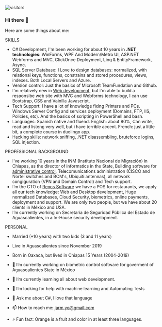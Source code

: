 ![visitors](https://visitor-badge.glitch.me/badge?page_id=jarmyo)

### Hi there 👋


Here are some things about me:

SKILLS
- C# Development, I'm been working for about 10 years in **.NET technologies**: WinForms, WPF And Modern/Metro UI, ASP.NET Webforms and MVC, ClickOnce Deployment, Linq & EntityFramework, Async.
- SQL Server Database: I Love to design databases: normalized, with relational keys, functions, constrains and stored procedures, views, indexes. Both Local Servers and Azure.
- Version control: Just the basics of Microsoft TeamFundation and Github.
- I'm relatively new in [Web development](https://www.freecodecamp.org/fccdc754e81-1b3c-43ac-b223-dce2f274982a), but I'm able to build a responsibe web site with MVC and Webforms technology, I can use Bootstrap, CSS and Vainilla Javascript. 
- Tech Support: I have a lot of knowledge fixing Printers and PCs. Windows Server Config and services deployment (Domains, FTP, IIS, Policies, etc). And the basics of scripting in PowerShell and bash.
- Languages: Spanish native and fluend. English: about 80%, Can write, read and listeng very well, but i have terrible accent. French: just a little bit, a complete course in duolingo app.
- Hacking skills: network sniffing, .NET disassembling, bruteforce logins, SQL injection.


PROFESSIONAL BACKGROUND
- I've working 10 years in the INM (Instituto Nacional de Migración) in Chiapas, as the director of informatics in the State, Building software for [administrative control](https://www.behance.net/gallery/4752143/Rol-de-Servicios), Telecomunications administration (CISCO and Nortel switches and BCM's, Ubiquiti antennas), all network congiguration (VPN and Domain Control) and Tech support.
- I’m the CTO of [Repos Software](https://repos.mx) we have a POS for restaurants, we apply all our tech knowledge: Web and Desktop development, Huge normalized Databases, Cloud Security, biometrics, online payments, deployment and support. We are only two people, but we have about 20 clients in México and USA.
- I’m currently working on Secretaría de Seguridad Pública del Estado de Aguascalientes, in a In-House security development.


PERSONAL
- Married (+10 years) with two kids (3 and 11 years)
- Live in Aguascalientes since November 2019
- Born in Oaxaca, but lived in Chiapas 15 Years (2004-2019)


- 🔭 I’m currently working on biometric control software for goverment of Aguascalientes State in México
- 🌱 I’m currently learning all about web development.
- 🤔 I’m looking for help with machine learning and Automating Tests
- 💬 Ask me about C#, I love that language
- 📫 How to reach me: jarm.yo@gmail.com
- ⚡ Fun fact: Orange is a fruit and color in at least three languages.
